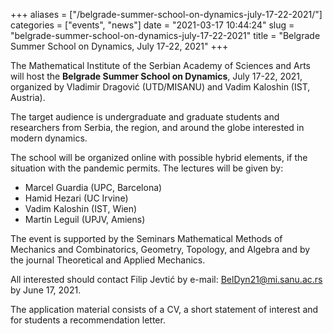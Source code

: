 +++
aliases = ["/belgrade-summer-school-on-dynamics-july-17-22-2021/"]
categories = ["events", "news"]
date = "2021-03-17 10:44:24"
slug = "belgrade-summer-school-on-dynamics-july-17-22-2021"
title = "Belgrade Summer School on Dynamics, July 17-22, 2021"
+++

The Mathematical Institute of the Serbian Academy of Sciences and Arts
will host the **Belgrade Summer School on Dynamics**, July 17-22, 2021,
organized by Vladimir Dragović (UTD/MISANU) and Vadim Kaloshin (IST,
Austria).

The target audience is undergraduate and graduate students and
researchers from Serbia, the region, and around the globe interested in
modern dynamics.  
  
The school will be organized online with possible hybrid elements, if
the situation with the pandemic permits. The lectures will be given by:

-   Marcel Guardia (UPC, Barcelona)
-   Hamid Hezari (UC Irvine)
-   Vadim Kaloshin (IST, Wien)
-   Martin Leguil (UPJV, Amiens)

The event is supported by the Seminars Mathematical Methods of Mechanics
and Combinatorics, Geometry, Topology, and Algebra and by the journal
Theoretical and Applied Mechanics.

All interested should contact Filip Jevtić by e-mail:
<BelDyn21@mi.sanu.ac.rs>  
by June 17, 2021.

The application material consists of a CV, a short statement of interest
and for students a recommendation letter.
